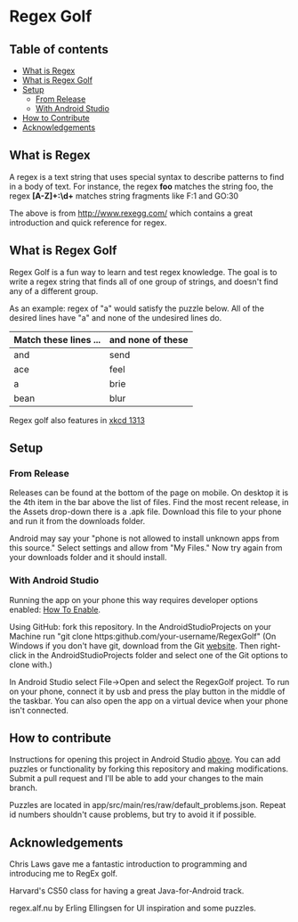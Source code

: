 # Regex Golf

## Table of contents
* [What is Regex](#what-is-regex)
* [What is Regex Golf](#what-is-regex-golf)
* [Setup](#setup)
    - [From Release](#from-release)
    - [With Android Studio](#with-android-studio)
* [How to Contribute](#how-to-contribute)
* [Acknowledgements](#acknowledgements)

## What is Regex

A regex is a text string that uses special syntax to describe patterns to find in a body of text.
For instance, the regex **foo** matches the string foo, the regex **\[A-Z\]+:\\d+** matches string fragments like F:1 and GO:30

The above is from http://www.rexegg.com/ which contains a great introduction and quick reference for regex.

## What is Regex Golf

Regex Golf is a fun way to learn and test regex knowledge.
The goal is to write a regex string that finds all of one group of strings, and doesn't find any of a different group.

As an example: regex of "a" would satisfy the puzzle below. All of the desired lines have "a" and none of the undesired lines do.

|Match these lines ...	|and none of these	|
|-----------------------|-------------------|
|	and					|	send			|
|	ace					|	feel			|
|	a					|	brie			|
|	bean				|	blur			|

Regex golf also features in [xkcd 1313](https://xkcd.com/1313/)

## Setup

### From Release

Releases can be found at the bottom of the page on mobile. 
On desktop it is the 4th item in the bar above the list of files. 
Find the most recent release, in the Assets drop-down there is a .apk file.
Download this file to your phone and run it from the downloads folder.

Android may say your "phone is not allowed to install unknown apps from this source." Select settings and allow from "My Files."
Now try again from your downloads folder and it should install.

### With Android Studio

Running the app on your phone this way requires developer options enabled: [How To Enable](https://developer.android.com/studio/debug/dev-options).

Using GitHub: fork this repository. In the AndroidStudioProjects on your Machine run "git clone https:github.com/your-username/RegexGolf" (On Windows if you don't have git, download from the Git [website](https://git-scm.com/download/win). Then right-click in the AndroidStudioProjects folder and select one of the Git options to clone with.)

In Android Studio select File->Open and select the RegexGolf project. To run on your phone, connect it by usb and press the play button in the middle of the taskbar.
You can also open the app on a virtual device when your phone isn't connected.

## How to contribute

Instructions for opening this project in Android Studio [above](#with-android-studio).
You can add puzzles or functionality by forking this repository and making modifications. Submit a pull request and I'll be able to add your changes to the main branch.

Puzzles are located in app/src/main/res/raw/default_problems.json. Repeat id numbers shouldn't cause problems, but try to avoid it if possible.


## Acknowledgements
Chris Laws gave me a fantastic introduction to programming and introducing me to RegEx golf.

Harvard's CS50 class for having a great Java-for-Android track.

regex.alf.nu by Erling Ellingsen for UI inspiration and some puzzles.
